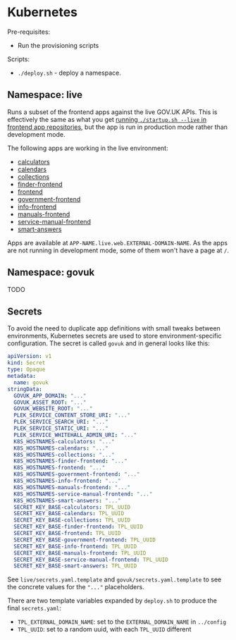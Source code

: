 Kubernetes
==========

Pre-requisites:

- Run the provisioning scripts

Scripts:

- `./deploy.sh` - deploy a namespace.


Namespace: live
---------------

Runs a subset of the frontend apps against the live GOV.UK APIs.  This
is effectively the same as what you get [running `./startup.sh --live`
in frontend app repositories][], but the app is run in production mode
rather than development mode.

The following apps are working in the live environment:

- [calculators][]
- [calendars][]
- [collections][]
- [finder-frontend][]
- [frontend][]
- [government-frontend][]
- [info-frontend][]
- [manuals-frontend][]
- [service-manual-frontend][]
- [smart-answers][]

Apps are available at `APP-NAME.live.web.EXTERNAL-DOMAIN-NAME`.  As
the apps are not running in development mode, some of them won't have
a page at `/`.

[running `./startup.sh --live` in frontend app repositories]: https://github.com/alphagov/finder-frontend/blob/master/startup.sh


Namespace: govuk
----------------

TODO


Secrets
-------

To avoid the need to duplicate app definitions with small tweaks
between environments, Kubernetes secrets are used to store
environment-specific configuration.  The secret is called `govuk` and
in general looks like this:

```yaml
apiVersion: v1
kind: Secret
type: Opaque
metadata:
  name: govuk
stringData:
  GOVUK_APP_DOMAIN: "..."
  GOVUK_ASSET_ROOT: "..."
  GOVUK_WEBSITE_ROOT: "..."
  PLEK_SERVICE_CONTENT_STORE_URI: "..."
  PLEK_SERVICE_SEARCH_URI: "..."
  PLEK_SERVICE_STATIC_URI: "..."
  PLEK_SERVICE_WHITEHALL_ADMIN_URI: "..."
  K8S_HOSTNAMES-calculators: "..."
  K8S_HOSTNAMES-calendars: "..."
  K8S_HOSTNAMES-collections: "..."
  K8S_HOSTNAMES-finder-frontend: "..."
  K8S_HOSTNAMES-frontend: "..."
  K8S_HOSTNAMES-government-frontend: "..."
  K8S_HOSTNAMES-info-frontend: "..."
  K8S_HOSTNAMES-manuals-frontend: "..."
  K8S_HOSTNAMES-service-manual-frontend: "..."
  K8S_HOSTNAMES-smart-answers: "..."
  SECRET_KEY_BASE-calculators: TPL_UUID
  SECRET_KEY_BASE-calendars: TPL_UUID
  SECRET_KEY_BASE-collections: TPL_UUID
  SECRET_KEY_BASE-finder-frontend: TPL_UUID
  SECRET_KEY_BASE-frontend: TPL_UUID
  SECRET_KEY_BASE-government-frontend: TPL_UUID
  SECRET_KEY_BASE-info-frontend: TPL_UUID
  SECRET_KEY_BASE-manuals-frontend: TPL_UUID
  SECRET_KEY_BASE-service-manual-frontend: TPL_UUID
  SECRET_KEY_BASE-smart-answers: TPL_UUID
```

See `live/secrets.yaml.template` and `govuk/secrets.yaml.template` to
see the concrete values for the `"..."` placeholders.

There are two template variables expanded by `deploy.sh` to produce
the final `secrets.yaml`:

- `TPL_EXTERNAL_DOMAIN_NAME`: set to the `EXTERNAL_DOMAIN_NAME` in `../config`
- `TPL_UUID`: set to a random uuid, with each `TPL_UUID` different


[calculators]: https://github.com/alphagov/calculators
[calendars]: https://github.com/alphagov/calendars
[collections]: https://github.com/alphagov/collections
[finder-frontend]: https://github.com/alphagov/finder-frontend
[frontend]: https://github.com/alphagov/frontend
[government-frontend]: https://github.com/alphagov/government-frontend
[info-frontend]: https://github.com/alphagov/info-frontend
[manuals-frontend]: https://github.com/alphagov/manuals-frontend
[service-manual-frontend]: https://github.com/alphagov/service-manual-frontend
[smart-answers]: https://github.com/alphagov/smart-answers
